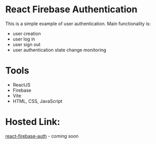 # React Firebase Authentication

This is a simple example of user authentication. Main functionality is:
- user creation
- user log in
- user sign out
- user authentication state change monitoring

# Tools
- ReactJS
- Firebase
- Vite
- HTML, CSS, JavaScript


# Hosted Link:
[react-firebase-auth](#) - coming soon